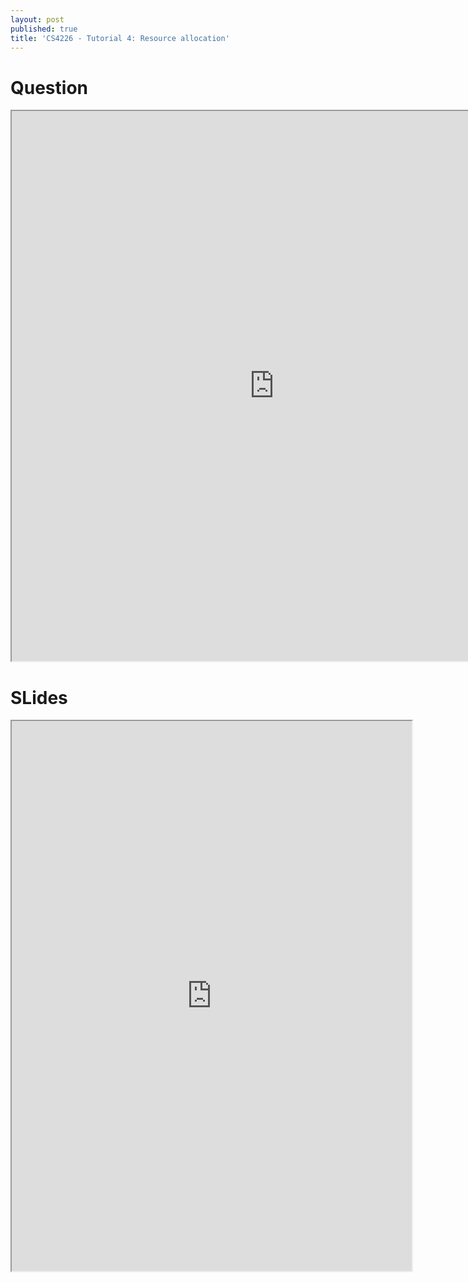 ```yaml
---
layout: post
published: true
title: 'CS4226 - Tutorial 4: Resource allocation'
---
```

# Question
<iframe src="https://drive.google.com/file/d/1hIC5USSumOejqNTSuFi7EsPw-JI-egGB/preview" width="840" height="880" allow="autoplay"></iframe>

# SLides
<iframe src="https://drive.google.com/file/d/1phx_5Wp3TjRYZFF71hV1cr_iH6e6C70q/preview" width="640" height="880" allow="autoplay"></iframe>


